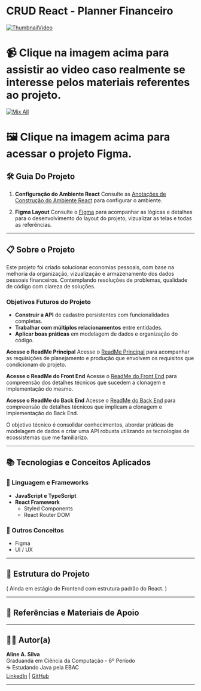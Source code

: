 # CRUD React - Planner Financeiro

[![ThumbnailVideo](https://github.com/AlineSilv/CRUD_Planner_React/issues/2#issue-2819013035)](https://youtu.be/ewg-YlAz2FQ?si=LIQaHb)

# 📹 Clique na imagem acima para assistir ao video caso realmente se interesse pelos materiais referentes ao projeto.

[![Mix All](https://github.com/user-attachments/)](https://www.figma.com/proto/qyyP7NAxYQ74uK41qh5LK9/GerenciadorApp?node-id=21-2804&t=cfufQFOyWlgCrMvc-1&scaling=min-zoom&content-scaling=fixed&page-id=0%3A1)

# 🖼️ Clique na imagem acima para acessar o projeto Figma.

## 🛠️ Guia Do Projeto

1. **Configuração do Ambiente React**
   Consulte as [Anotações de Construção do Ambiente React](https://www.notion.so/Anota-es-de-Constru-o-do-Ambiente-Spring-1459f9faccaa814ba5a1de81077ca5c0?pvs=21) para configurar o ambiente.

2. **Figma Layout**
  Consulte o [Figma](https://www.figma.com/design/qyyP7NAxYQ74uK41qh5LK9/GerenciadorApp?node-id=21-2804&t=nAeJJDPrkRKrucpz-1) para acompanhar as lógicas e detalhes para o desenvolvimento do layout do projeto, vizualizar as telas e todas as referências.

---

## 📋 Sobre o Projeto

Este projeto foi criado solucionar economias pessoais, com base na melhoria da organização, vizualização e armazenamento dos dados pessoais financeiros. Contemplando resoluções de problemas, qualidade de código com clareza de soluções.

### Objetivos Futuros do Projeto

- **Construir a API** de cadastro persistentes com funcionalidades completas.
- **Trabalhar com múltiplos relacionamentos** entre entidades.
- **Aplicar boas práticas** em modelagem de dados e organização do código.


**Acesse o ReadMe Principal**
Acesse o [ReadMe Principal](https://github.com/AlineSilv/GerenciadorCheckIn/blob/main/README.md) para acompanhar as requisições de planejamento e produção que envolvem os requisitos que condicionam do projeto.

 **Acesse o ReadMe do Front End**
   Acesse o [ReadMe do Front End](https://github.com/AlineSilv/GerenciadorCheckIn/blob/main/front/README.md) para compreensão dos detalhes técnicos que sucedem a clonagem e implementação do mesmo.

 **Acesse o ReadMe do Back End**
   Acesse o [ReadMe do Back End](https://github.com/AlineSilv/GerenciadorCheckIn/blob/main/crud/README.md) para compreensão de detalhes técnicos que implicam a clonagem e implementação do Back End.

O objetivo técnico é consolidar conhecimentos, abordar práticas de modelagem de dados e criar uma API robusta utilizando as tecnologias de ecossistemas que me familiarizo.

---

## 📚 Tecnologias e Conceitos Aplicados

### 🔑 Linguagem e Frameworks
- **JavaScript e TypeScript**
- **React Framework**
  - Styled Components
  - React Router DOM

### 📌 Outros Conceitos
- Figma
- UI / UX

---

## 📂 Estrutura do Projeto

( Ainda em estágio de Frontend com estrutura padrão do React. )

---

## 📄 Referências e Materiais de Apoio


---

## 👩‍💻 Autor(a)

**Aline A. Silva**  
Graduanda em Ciência da Computação - 6º Período  
☕ Estudando Java pela EBAC  
[LinkedIn](http://www.linkedin.com/in/alinealv-silv) | [GitHub](https://github.com/AlineSilv)

---
